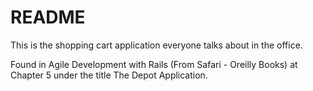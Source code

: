 # README

This is the shopping cart application everyone talks about in the office.

Found in Agile Development with Rails (From Safari - Oreilly Books) at Chapter 5 under the title The Depot Application.

